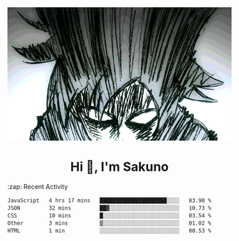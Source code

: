 <body>
<h1 align="center"></h1>
<br>
<div align="center">
<img width="auto" height="300" src="Img/mobFreakoutLonger.gif"/>
</div>
</div>
<h1 align="center">Hi 👋, I'm Sakuno</h1>
:zap: Recent Activity

<!--START_SECTION:waka-->

```txt
JavaScript   4 hrs 17 mins   █████████████████████░░░░   83.90 %
JSON         32 mins         ██▓░░░░░░░░░░░░░░░░░░░░░░   10.73 %
CSS          10 mins         █░░░░░░░░░░░░░░░░░░░░░░░░   03.54 %
Other        3 mins          ▒░░░░░░░░░░░░░░░░░░░░░░░░   01.02 %
HTML         1 min           ░░░░░░░░░░░░░░░░░░░░░░░░░   00.53 %
```

<!--END_SECTION:waka-->
